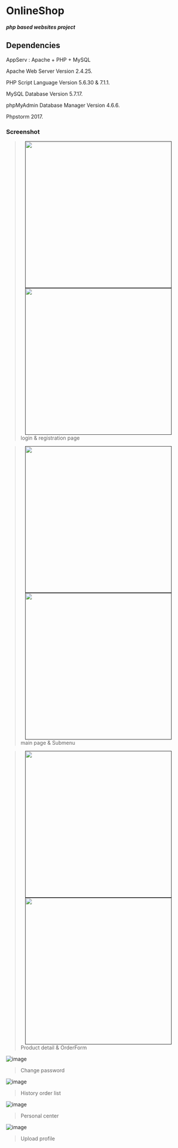 # OnlineShop



***php based websites project***

    
## Dependencies

AppServ : Apache + PHP + MySQL

Apache Web Server Version 2.4.25.   

PHP Script Language Version 5.6.30 & 7.1.1. 

MySQL Database Version 5.7.17. 

phpMyAdmin Database Manager Version  4.6.6. 

Phpstorm 2017. 

### Screenshot

<a style="float:right" href="" target="_blank">
    <center class="half">
    <img src="https://github.com/CAODONGXING/OnlineShop/blob/master/login.JPG" width="400"/>
    <img src="https://github.com/CAODONGXING/OnlineShop/blob/master/registration.JPG" width="400"/>
    </center> 
</a>

> login & registration page

<a style="float:right" href="" target="_blank">
    <center class="half">
    <img src="https://github.com/CAODONGXING/OnlineShop/blob/master/mainpage.JPG" width="400"/>
    <img src="https://github.com/CAODONGXING/OnlineShop/blob/master/Submenu.JPG" width="400"/>
    </center> 
</a>

> main page & Submenu 

<a style="float:right" href="" target="_blank">
    <center class="half">
    <img src="https://github.com/CAODONGXING/OnlineShop/blob/master/mainpage.JPG" width="400"/>
    <img src="https://github.com/CAODONGXING/OnlineShop/blob/master/OrderForm.JPG" width="400"/>
    </center> 
</a>

> Product detail & OrderForm

![image](https://github.com/CAODONGXING/OnlineShop/blob/master/changePW.JPG )

> Change password

![image](https://github.com/CAODONGXING/OnlineShop/blob/master/Orderlist.JPG )

> History order list

![image](https://github.com/CAODONGXING/OnlineShop/blob/master/PersonalCenter.JPG )

> Personal center

![image](https://github.com/CAODONGXING/OnlineShop/blob/master/UploadProfile.JPG )

> Upload profile
